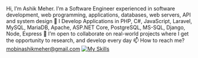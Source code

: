 Hi, I’m Ashik Meher.
I’m a Software Engineer experienced in software development, web programming, applications, databases, web servers, API and system design
🌱 I Develop Applications in PHP, C#, JavaScript, Laravel, MySQL, MariaDB, Apache, ASP.NET Core, PostgreSQL, MS-SQL, Django, Node, Express
💞️ I’m open to collaborate on real-world projects where I get the opportunity to research, and develop every day
📫 How to reach me? mobinashikmeher@gmail.com
[![My Skills](https://skillicons.dev/icons?i=php,java,javascript,cs,django,angular,nodejs,express,laravel,mysql,html,css,bootstrap,linux,postgres,anaconda,npm,vue,cassandra,mongodb,jquery,jenkins,git,gitlab,py,redhat,dotnet)](https://skillicons.dev)

